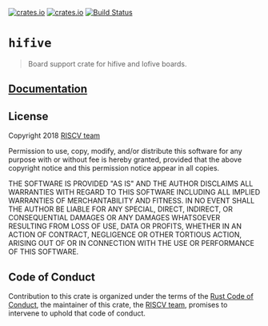 [![crates.io](https://img.shields.io/crates/d/hifive.svg)](https://crates.io/crates/hifive)
[![crates.io](https://img.shields.io/crates/v/hifive.svg)](https://crates.io/crates/hifive)
[![Build Status](https://travis-ci.org/riscv-rust/hifive.svg?branch=master)](https://travis-ci.org/riscv-rust/hifive)

# `hifive`

> Board support crate for hifive and lofive boards.

## [Documentation](https://docs.rs/crate/hifive)

## License

Copyright 2018 [RISCV team][team]

Permission to use, copy, modify, and/or distribute this software for any purpose
with or without fee is hereby granted, provided that the above copyright notice
and this permission notice appear in all copies.

THE SOFTWARE IS PROVIDED "AS IS" AND THE AUTHOR DISCLAIMS ALL WARRANTIES WITH
REGARD TO THIS SOFTWARE INCLUDING ALL IMPLIED WARRANTIES OF MERCHANTABILITY AND
FITNESS. IN NO EVENT SHALL THE AUTHOR BE LIABLE FOR ANY SPECIAL, DIRECT,
INDIRECT, OR CONSEQUENTIAL DAMAGES OR ANY DAMAGES WHATSOEVER RESULTING FROM LOSS
OF USE, DATA OR PROFITS, WHETHER IN AN ACTION OF CONTRACT, NEGLIGENCE OR OTHER
TORTIOUS ACTION, ARISING OUT OF OR IN CONNECTION WITH THE USE OR PERFORMANCE OF
THIS SOFTWARE.

## Code of Conduct

Contribution to this crate is organized under the terms of the [Rust Code of
Conduct][CoC], the maintainer of this crate, the [RISCV team][team], promises
to intervene to uphold that code of conduct.

[CoC]: CODE_OF_CONDUCT.md
[team]: https://github.com/rust-embedded/wg#the-riscv-team
